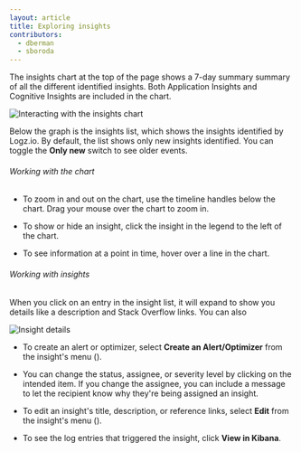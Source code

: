 ```yaml
---
layout: article
title: Exploring insights
contributors:
  - dberman
  - sboroda
---
```


The insights chart at the top of the page shows a 7-day summary summary of all the different identified insights. Both Application Insights and Cognitive Insights are included in the chart.

![Interacting with the insights chart]({{site.baseurl}}/videos/insights/insights--chart-interaction.gif)

Below the graph is the insights list, which shows the insights identified by Logz.io. By default, the list shows only new insights identified. You can toggle the **Only new** switch to see older events.

###### Working with the chart

* To zoom in and out on the chart, use the timeline handles below the chart. Drag your mouse over the chart to zoom in.

* To show or hide an insight, click the insight in the legend to the left of the chart.

* To see information at a point in time, hover over a line in the chart.

###### Working with insights

When you click on an entry in the insight list, it will expand to show you details like a description and Stack Overflow links. You can also 

![Insight details]({{site.baseurl}}/images/insights/insights--insight-details.png)

* To create an alert or optimizer, select **Create an Alert/Optimizer** from the insight's menu (<i class="li li-ellipsis-v"></i>). 

* You can change the status, assignee, or severity level by clicking on the intended item. If you change the assignee, you can include a message to let the recipient know why they're being assigned an insight.

* To edit an insight's title, description, or reference links, select **Edit** from the insight's menu (<i class="li li-ellipsis-v"></i>).

* To see the log entries that triggered the insight, click **View in Kibana**.